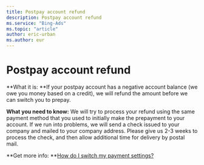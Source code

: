 ```yaml
---
title: Postpay account refund
description: Postpay account refund
ms.service: "Bing-Ads"
ms.topic: "article"
author: eric-urban
ms.author: eur
---
```


# Postpay account refund

**What it is: **If your postpay account has a negative account balance (we owe you money based on a credit), we will refund the amount before we can switch you to prepay.

**What you need to know:**  We will try to process your refund using the same payment method that you used to initially make the prepayment to your account. If we run into problems, we will send a check issued to your company and mailed to your company address. Please give us 2-3 weeks to process the check, and then allow additional time for delivery by postal mail.

**Get more info: **[How do I switch my payment settings?](../hlp_BA_PROC_SwitchPaymentSettingV2.md)


